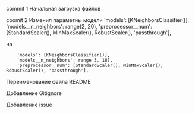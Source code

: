 commit 1
Начальная загрузка файлов

coomit 2
Изменил параметны модели
        'models': [KNeighborsClassifier()],
        'models__n_neighbors': range(2, 20),
        'preprocessor__num': [StandardScaler(), MinMaxScaler(), RobustScaler(), 'passthrough'],


на

        'models': [KNeighborsClassifier()],
        'models__n_neighbors': range 3, 18),
        'preprocessor__num': [StandardScaler(), MinMaxScaler(), RobustScaler(), 'passthrough'],



Переименование файла README

Добавление Gitignore

Добавление issue

